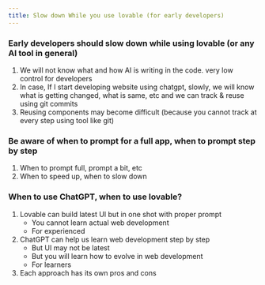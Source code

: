 ```yaml
---
title: Slow down While you use lovable (for early developers)
---
```


### Early developers should slow down while using lovable (or any AI tool in general)
1. We will not know what and how AI is writing in the code. very low control for developers
2. In case, If I start developing website using chatgpt, slowly, we will know what is getting changed, what is same, etc and we can track & reuse using git commits
3. Reusing components may become difficult (because you cannot track at every step using tool like git)

### Be aware of when to prompt for a full app, when to prompt step by step
1. When to prompt full, prompt a bit, etc
2. When to speed up, when to slow down 

### When to use ChatGPT, when to use lovable?
1. Lovable can build latest UI but in one shot with proper prompt
    - You cannot learn actual web development
    - For experienced
2. ChatGPT can help us learn web development step by step
    - But UI may not be latest
    - But you will learn how to evolve in web development
    - For learners
3. Each approach has its own pros and cons
